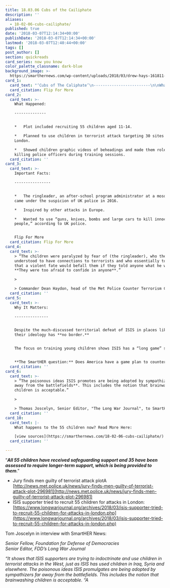 ```yaml
---
title: 18.03.06 Cubs of the Cailiphate
description: ''
aliases:
  - 18-02-06-cubs-cailiphate/
published: true
date: '2018-03-07T12:14:34+00:00'
publishDate: '2018-03-07T12:14:34+00:00'
lastmod: '2018-03-07T12:40:44+00:00'
tags: []
post_author: []
section: quickreads
card_series: now you know
color_palette_classname: dark-blue
background_image: >-
  https://smarthernews.com/wp-content/uploads/2018/03/drew-hays-161811-unsplash-scaled.jpg
card_1:
  card_text: "‘Cubs of The Caliphate’\n-------------------------\n\nWhat ISIS calls its training program for children.\n\nMajor terrorism case in London shows it’s NOT just happening in the Middle East.\n\nJury found three men guilty of crimes you have to read to believe.\n\nFlip For More"
  card_citation: Flip For More
card_2:
  card_text: >-
    What Happened:

    --------------


    *   Plot included recruiting 55 children aged 11-14.

    *   Planned to use children in terrorist attack targeting 30 sites across
    London.

    *   Showed children graphic videos of beheadings and made them role play
    killing police officers during training sessions.
  card_citation: ''
card_3:
  card_text: >-
    Important Facts:

    ----------------


    *   The ringleader, an after-school program administrator at a mosque, first
    came under the suspicion of UK police in 2016.

    *   Inspired by other attacks in Europe.

    *   Wanted to use “guns, knives, bombs and large cars to kill innocent
    people,” according to UK police.


    Flip For More
  card_citation: Flip For More
card_4:
  card_text: >-
    > “The children were paralyzed by fear of (the ringleader), who they
    understood to have connections to terrorists and who essentially told them
    that a violent fate would befall them if they told anyone what he was doing.
    **They were too afraid to confide in anyone**.”

    > 

    > Commander Dean Haydon, head of the Met Police Counter Terrorism Command
  card_citation: ''
card_5:
  card_text: >-
    Why It Matters:

    ---------------


    Despite the much-discussed territorial defeat of ISIS in places like Syria,
    their ideology has **no border.**


    The focus on training young children shows ISIS has a “long game” strategy.


    **The SmartHER question:** Does America have a game plan to counter it?
  card_citation: ''
card_6:
  card_text: >-
    > “The poisonous ideas ISIS promotes are being adopted by sympathizers **far
    away from the battlefields**. This includes the notion that brainwashing
    children is acceptable.”

    > 

    > Thomas Joscelyn, Senior Editor, "The Long War Journal", to SmartHER News
  card_citation: ''
card_10:
  card_text: |-
    What happens to the 55 children now? Read More Here:

    [view sources](https://smarthernews.com/18-02-06-cubs-cailiphate/)
  card_citation: ''

---
```

“_**All 55 children have received safeguarding support and 35 have been assessed to require longer-term support, which is being provided to them**_.”

*   Jury finds men guilty of terrorist attack plotA [http://news.met.police.uk/news/jury-finds-men-guilty-of-terrorist-attack-plot-296981](http://news.met.police.uk/news/jury-finds-men-guilty-of-terrorist-attack-plot-296981)
*   ISIS supporter tried to recruit 55 children for attacks in London: [https://www.longwarjournal.org/archives/2018/03/isis-supporter-tried-to-recruit-55-children-for-attacks-in-london.php](https://www.longwarjournal.org/archives/2018/03/isis-supporter-tried-to-recruit-55-children-for-attacks-in-london.php)

Tom Joscelyn in interview with SmartHER News:

_Senior Fellow, Foundation for Defense of Democracies  
Senior Editor, FDD’s Long War Journal_

_“It shows that ISIS supporters are trying to indoctrinate and use children in terrorist attacks in the West, just as ISIS has used children in Iraq, Syria and elsewhere. The poisonous ideas ISIS promulgates are being adopted by sympathizers far away from the battlefields. This includes the notion that brainwashing children is acceptable. “A_